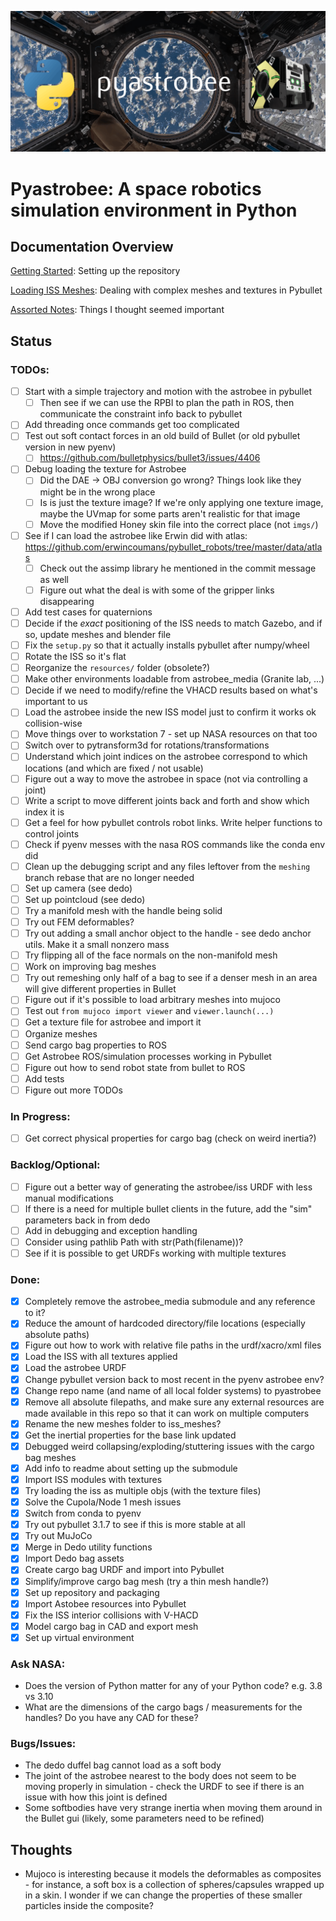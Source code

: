 ![Pyastrobee](imgs/banner.png)
# Pyastrobee: A space robotics simulation environment in Python

## Documentation Overview
[Getting Started](docs/getting_started.md): Setting up the repository

[Loading ISS Meshes](docs/loading_iss_meshes.md): Dealing with complex meshes and textures in Pybullet

[Assorted Notes](docs/assorted_notes.md): Things I thought seemed important

## Status
### TODOs:
- [ ] Start with a simple trajectory and motion with the astrobee in pybullet
  - [ ] Then see if we can use the RPBI to plan the path in ROS, then communicate the constraint info back to pybullet
- [ ] Add threading once commands get too complicated
- [ ] Test out soft contact forces in an old build of Bullet (or old pybullet version in new pyenv) 
  - [ ] https://github.com/bulletphysics/bullet3/issues/4406
- [ ] Debug loading the texture for Astrobee
  - [ ] Did the DAE -> OBJ conversion go wrong? Things look like they might be in the wrong place
  - [ ] Is is just the texture image? If we're only applying one texture image, maybe the UVmap for some parts aren't realistic for that image
  - [ ] Move the modified Honey skin file into the correct place (not `imgs/`)
- [ ] See if I can load the astrobee like Erwin did with atlas: https://github.com/erwincoumans/pybullet_robots/tree/master/data/atlas
  - [ ] Check out the assimp library he mentioned in the commit message as well
  - [ ] Figure out what the deal is with some of the gripper links disappearing
- [ ] Add test cases for quaternions
- [ ] Decide if the *exact* positioning of the ISS needs to match Gazebo, and if so, update meshes and blender file
- [ ] Fix the `setup.py` so that it actually installs pybullet after numpy/wheel
- [ ] Rotate the ISS so it's flat
- [ ] Reorganize the `resources/` folder (obsolete?)
- [ ] Make other environments loadable from astrobee_media (Granite lab, ...)
- [ ] Decide if we need to modify/refine the VHACD results based on what's important to us
- [ ] Load the astrobee inside the new ISS model just to confirm it works ok collision-wise
- [ ] Move things over to workstation 7 - set up NASA resources on that too
- [ ] Switch over to pytransform3d for rotations/transformations
- [ ] Understand which joint indices on the astrobee correspond to which locations (and which are fixed / not usable)
- [ ] Figure out a way to move the astrobee in space (not via controlling a joint)
- [ ] Write a script to move different joints back and forth and show which index it is
- [ ] Get a feel for how pybullet controls robot links. Write helper functions to control joints
- [ ] Check if pyenv messes with the nasa ROS commands like the conda env did
- [ ] Clean up the debugging script and any files leftover from the `meshing` branch rebase that are no longer needed
- [ ] Set up camera (see dedo)
- [ ] Set up pointcloud (see dedo)
- [ ] Try a manifold mesh with the handle being solid
- [ ] Try out FEM deformables?
- [ ] Try out adding a small anchor object to the handle - see dedo anchor utils. Make it a small nonzero mass
- [ ] Try flipping all of the face normals on the non-manifold mesh
- [ ] Work on improving bag meshes
- [ ] Try out remeshing only half of a bag to see if a denser mesh in an area will give different properties in Bullet
- [ ] Figure out if it's possible to load arbitrary meshes into mujoco
- [ ] Test out `from mujoco import viewer` and `viewer.launch(...)`
- [ ] Get a texture file for astrobee and import it
- [ ] Organize meshes
- [ ] Send cargo bag properties to ROS
- [ ] Get Astrobee ROS/simulation processes working in Pybullet
- [ ] Figure out how to send robot state from bullet to ROS
- [ ] Add tests
- [ ] Figure out more TODOs

### In Progress:
- [ ] Get correct physical properties for cargo bag (check on weird inertia?)

### Backlog/Optional:
- [ ] Figure out a better way of generating the astrobee/iss URDF with less manual modifications
- [ ] If there is a need for multiple bullet clients in the future, add the "sim" parameters back in from dedo
- [ ] Add in debugging and exception handling
- [ ] Consider using pathlib Path with str(Path(filename))?
- [ ] See if it is possible to get URDFs working with multiple textures

### Done:
- [X] Completely remove the astrobee_media submodule and any reference to it?
- [X] Reduce the amount of hardcoded directory/file locations (especially absolute paths)
- [X] Figure out how to work with relative file paths in the urdf/xacro/xml files
- [X] Load the ISS with all textures applied
- [X] Load the astrobee URDF
- [X] Change pybullet version back to most recent in the pyenv astrobee env?
- [X] Change repo name (and name of all local folder systems) to pyastrobee
- [X] Remove all absolute filepaths, and make sure any external resources are made available in this repo so that it can work on multiple computers
- [X] Rename the new meshes folder to iss_meshes?
- [X] Get the inertial properties for the base link updated
- [X] Debugged weird collapsing/exploding/stuttering issues with the cargo bag meshes
- [X] Add info to readme about setting up the submodule
- [X] Import ISS modules with textures
- [X] Try loading the iss as multiple objs (with the texture files)
- [X] Solve the Cupola/Node 1 mesh issues
- [X] Switch from conda to pyenv
- [X] Try out pybullet 3.1.7 to see if this is more stable at all
- [X] Try out MuJoCo
- [X] Merge in Dedo utility functions
- [X] Import Dedo bag assets
- [X] Create cargo bag URDF and import into Pybullet
- [X] Simplify/improve cargo bag mesh (try a thin mesh handle?)
- [X] Set up repository and packaging
- [X] Import Astobee resources into Pybullet
- [X] Fix the ISS interior collisions with V-HACD
- [X] Model cargo bag in CAD and export mesh
- [X] Set up virtual environment

### Ask NASA:
- Does the version of Python matter for any of your Python code? e.g. 3.8 vs 3.10
- What are the dimensions of the cargo bags / measurements for the handles? Do you have any CAD for these?

### Bugs/Issues:
- The dedo duffel bag cannot load as a soft body
- The joint of the astrobee nearest to the body does not seem to be moving properly in simulation - check the URDF to see if there is an issue with how this joint is defined
- Some softbodies have very strange inertia when moving them around in the Bullet gui (likely, some parameters need to be refined)

## Thoughts
- Mujoco is interesting because it models the deformables as composites - for instance, a soft box is a collection of spheres/capsules wrapped up in a skin. I wonder if we can change the properties of these smaller particles inside the composite?
